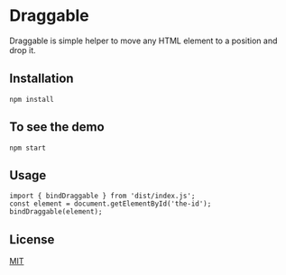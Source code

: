 # Draggable

Draggable is simple helper to move any HTML element to a position and drop it.

## Installation

```
npm install
```
## To see the demo

```
npm start
```

## Usage

```
import { bindDraggable } from 'dist/index.js';
const element = document.getElementById('the-id');
bindDraggable(element);
```

## License
[MIT](https://choosealicense.com/licenses/mit/)